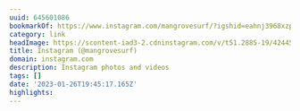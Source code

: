```yaml
---
uuid: 645601086
bookmarkOf: https://www.instagram.com/mangrovesurf/?igshid=eahnj3968xzp
category: link
headImage: https://scontent-iad3-2.cdninstagram.com/v/t51.2885-19/42445082_105869367026653_1202921417922838528_n.jpg?stp=dst-jpg_s100x100&_nc_cat=106&ccb=1-7&_nc_sid=8ae9d6&_nc_ohc=YmSD2E-trSgAX-wPJd7&_nc_ht=scontent-iad3-2.cdninstagram.com&oh=00_AfA4yk8l4VV5yLlqnk3QoVklUfT8s9Iu9nE2jzYCfvxeKA&oe=65057B50
title: Instagram (@mangrovesurf)
domain: instagram.com
description: Instagram photos and videos
tags: []
date: '2023-01-26T19:45:17.165Z'
highlights: 
---
```



